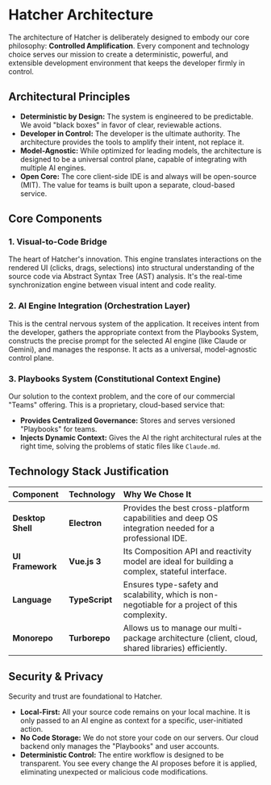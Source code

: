 # Hatcher Architecture

The architecture of Hatcher is deliberately designed to embody our core philosophy: **Controlled Amplification**. Every component and technology choice serves our mission to create a deterministic, powerful, and extensible development environment that keeps the developer firmly in control.

## Architectural Principles

- **Deterministic by Design:** The system is engineered to be predictable. We avoid "black boxes" in favor of clear, reviewable actions.
- **Developer in Control:** The developer is the ultimate authority. The architecture provides the tools to amplify their intent, not replace it.
- **Model-Agnostic:** While optimized for leading models, the architecture is designed to be a universal control plane, capable of integrating with multiple AI engines.
- **Open Core:** The core client-side IDE is and always will be open-source (MIT). The value for teams is built upon a separate, cloud-based service.

## Core Components

### 1. Visual-to-Code Bridge

The heart of Hatcher's innovation. This engine translates interactions on the rendered UI (clicks, drags, selections) into structural understanding of the source code via Abstract Syntax Tree (AST) analysis. It's the real-time synchronization engine between visual intent and code reality.

### 2. AI Engine Integration (Orchestration Layer)

This is the central nervous system of the application. It receives intent from the developer, gathers the appropriate context from the Playbooks System, constructs the precise prompt for the selected AI engine (like Claude or Gemini), and manages the response. It acts as a universal, model-agnostic control plane.

### 3. Playbooks System (Constitutional Context Engine)

Our solution to the context problem, and the core of our commercial "Teams" offering. This is a proprietary, cloud-based service that:

- **Provides Centralized Governance:** Stores and serves versioned "Playbooks" for teams.
- **Injects Dynamic Context:** Gives the AI the right architectural rules at the right time, solving the problems of static files like `Claude.md`.

## Technology Stack Justification

| Component         | Technology     | Why We Chose It                                                                                      |
| :---------------- | :------------- | :--------------------------------------------------------------------------------------------------- |
| **Desktop Shell** | **Electron**   | Provides the best cross-platform capabilities and deep OS integration needed for a professional IDE. |
| **UI Framework**  | **Vue.js 3**   | Its Composition API and reactivity model are ideal for building a complex, stateful interface.       |
| **Language**      | **TypeScript** | Ensures type-safety and scalability, which is non-negotiable for a project of this complexity.       |
| **Monorepo**      | **Turborepo**  | Allows us to manage our multi-package architecture (client, cloud, shared libraries) efficiently.    |

## Security & Privacy

Security and trust are foundational to Hatcher.

- **Local-First:** All your source code remains on your local machine. It is only passed to an AI engine as context for a specific, user-initiated action.
- **No Code Storage:** We do not store your code on our servers. Our cloud backend only manages the "Playbooks" and user accounts.
- **Deterministic Control:** The entire workflow is designed to be transparent. You see every change the AI proposes before it is applied, eliminating unexpected or malicious code modifications.
